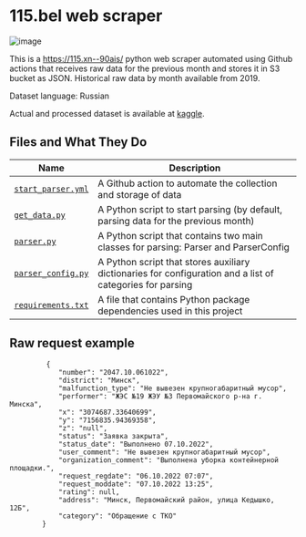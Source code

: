 # 115.bel web scraper

![image](https://user-images.githubusercontent.com/107945681/207574269-61ec5140-e69e-4df4-941b-5459fbb3dedf.png)

This is a https://115.xn--90ais/ python web scraper automated using Github actions that receives raw data for the previous month and stores it in S3 bucket as JSON. Historical raw data by month available from 2019. 

Dataset language: Russian

Actual and processed dataset is available at [kaggle](https://www.kaggle.com/datasets/illiakaltovich/115bel).

## Files and What They Do

| Name | Description |
| - | - |
| [`start_parser.yml`](.github/workflows/start_parser.yml) | A Github action to automate the collection and storage of data |
| [`get_data.py`](/get_data.py) | A Python script to start parsing (by default, parsing data for the previous month)  |
| [`parser.py`](/parser.py) | A Python script that contains two main classes for parsing: Parser and ParserConfig |
| [`parser_config.py`](/parser_config.py) | A Python script that stores auxiliary dictionaries for configuration and a list of categories for parsing |
| [`requirements.txt`](/requirements.txt) | A file that contains Python package dependencies used in this project |

## Raw request example

```
         {
            "number": "2047.10.061022",
            "district": "Минск",
            "malfunction_type": "Не вывезен крупногабаритный мусор",
            "performer": "ЖЭС №19 ЖЭУ №3 Первомайского р-на г. Минска",
            "x": "3074687.33640699",
            "y": "7156835.94369358",
            "z": "null",
            "status": "Заявка закрыта",
            "status_date": "Выполнено 07.10.2022",
            "user_comment": "Не вывезен крупногабаритный мусор",
            "organization_comment": "Выполнена уборка контейнерной площадки.",
            "request_regdate": "06.10.2022 07:07",
            "request_moddate": "07.10.2022 13:25",
            "rating": null,
            "address": "Минск, Первомайский район, улица Кедышко, 12Б",
            "category": "Обращение с ТКО"
        }
```
